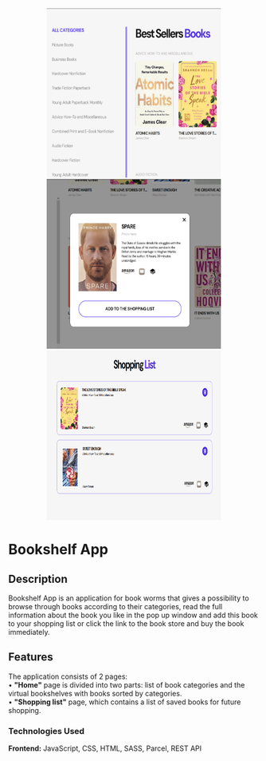 <br />
<div align="center">
  <img src="./assets/screenshot.png" alt="Homepage" width="350" height="340">
  <img src="./assets/Screenshot_2.png" alt="Modal" width="350" height="340">
  <img src="./assets/Screenshot_3.png" alt="Shopping list" width="350" height="340">
</div>

<h1 align="left">Bookshelf App</h1>

<h2 align="left">Description</h2>
<div align="left">
Bookshelf App is an application for book worms that gives a possibility to browse through books according to their categories, read the full information about the book you like in the pop up window and add this book to your shopping list or click the link to the book store and buy the book immediately.
</div>

<h2 align="left">Features</h2>
<div align="left">
The application consists of 2 pages:<br />
• <strong>"Home"</strong> page is divided into two parts: list of book categories and the virtual bookshelves with books sorted by categories.<br />
• <strong>"Shopping list"</strong> page, which contains a list of saved books for future shopping.

<h3 align="left">Technologies Used</h3>
<strong>Frontend:</strong> JavaScript, CSS, HTML, SASS, Parcel, REST API</br>
